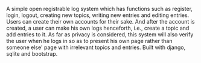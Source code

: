 A simple open registrable log system which has functions such as register, login, logout, creating new topics, writing new entries and editing entries. Users can create their own accounts for their sake. And after the account is created, a user can make his own logs henceforth, i.e., create a topic and add entries to it. As far as privacy is considered, this system will also verify the user when he logs in so as to present his own page rather than someone else' page with irrelevant topics and entries. Built with django, sqlite and bootstrap.